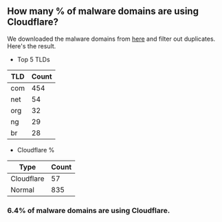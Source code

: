 ## How many % of malware domains are using Cloudflare?


We downloaded the malware domains from [here](https://urlhaus.abuse.ch) and filter out duplicates.
Here's the result.


[//]: # (start replacement)


- Top 5 TLDs

| TLD | Count |
| --- | --- |
| com | 454 |
| net | 54 |
| org | 32 |
| ng | 29 |
| br | 28 |


- Cloudflare %

| Type | Count |
| --- | --- |
| Cloudflare | 57 |
| Normal | 835 |


### 6.4% of malware domains are using Cloudflare.
